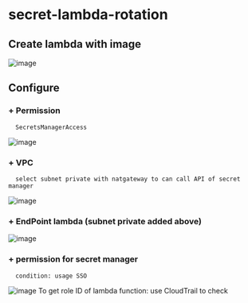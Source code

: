 # secret-lambda-rotation

## Create lambda with image
![image](https://user-images.githubusercontent.com/94727826/197728076-2ceba139-d0a9-47c4-b161-9c722eb80431.png)

## Configure
### + Permission
      SecretsManagerAccess
   ![image](https://user-images.githubusercontent.com/94727826/197728785-aa25ee7c-097a-4015-b336-052f8ec7ae87.png)
### + VPC
      select subnet private with natgateway to can call API of secret manager
   ![image](https://user-images.githubusercontent.com/94727826/197729676-0a853c2d-02b5-4f2d-b6b1-acc60e17cbf1.png)
### + EndPoint lambda (subnet private added above)
   ![image](https://user-images.githubusercontent.com/94727826/197730105-ffb61c2e-1d7e-45cc-8c1d-dedbf0e09545.png)

### + permission for secret manager
      condition: usage SSO
   ![image](https://user-images.githubusercontent.com/94727826/197735666-aa2d8c4a-7d81-4add-b63c-6cd34c6c0718.png)
       To get role ID of lambda function: use CloudTrail to check
